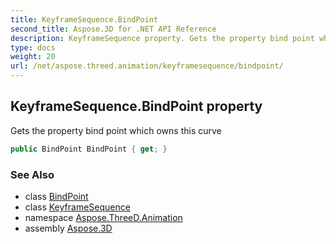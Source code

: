 ```yaml
---
title: KeyframeSequence.BindPoint
second_title: Aspose.3D for .NET API Reference
description: KeyframeSequence property. Gets the property bind point which owns this curve
type: docs
weight: 20
url: /net/aspose.threed.animation/keyframesequence/bindpoint/
---
```

## KeyframeSequence.BindPoint property

Gets the property bind point which owns this curve

```csharp
public BindPoint BindPoint { get; }
```

### See Also

* class [BindPoint](../../bindpoint/)
* class [KeyframeSequence](../)
* namespace [Aspose.ThreeD.Animation](../../../aspose.threed.animation/)
* assembly [Aspose.3D](../../../)


